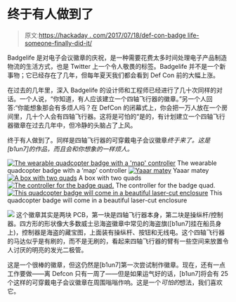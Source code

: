 # 终于有人做到了

> 原文:[https://hackaday . com/2017/07/18/def-con-badge life-someone-finally-did-it/](https://hackaday.com/2017/07/18/def-con-badgelife-someone-finally-did-it/)

Badgelife 是对电子会议徽章的庆祝，是一种需要花费太多时间处理电子产品制造物流的生活方式，也是 Twitter 上一个令人敬畏的标签。Badgelife 并不是一个新事物；它已经存在了几年，但每年夏天我们都会看到 Def Con 前的大幅上涨。

在过去的几年里，深入 Badgelife 的设计师和工程师已经进行了几十次同样的对话。一个人说，“你知道，有人应该建立一个四轴飞行器的徽章。”另一个人回答:“你能想象那会有多烦人吗？在 DefCon 的闭幕式上，你会把一万人放在一个房间里，几十个人会有四轴飞行器。这将是可怕的“是的，有计划建立一个四轴飞行器徽章在过去几年中，但冷静的头脑占了上风。

终于有人做到了。同样是四轴飞行器的可穿戴电子会议徽章*终于来了。这是[b1un7]的作品，而且会和你想象的一样烦人。*

 [![The wearable quadcopter badge with a 'map' controller](../Images/d59aea0a4fd75dd37e88db4e26bf0c3b.png "image1")](https://i0.wp.com/hackaday.com/wp-content/uploads/2017/07/image1.jpg?ssl=1) The wearable quadcopter badge with a ‘map’ controller [![Yaaar matey](../Images/290497f09462508cad757fd66f76d7df.png "image6")](https://i0.wp.com/hackaday.com/wp-content/uploads/2017/07/image6.jpg?ssl=1) Yaaar matey [![A box with two quads](../Images/562c14323e5335b704d4b8f6670cdb97.png "BoxoQuads")](https://i0.wp.com/hackaday.com/wp-content/uploads/2017/07/boxoquads.jpg?ssl=1) A box with two quads [![The controller for the badge quad.](../Images/76f4efb2589f728d458d277d691ae1b8.png "image2")](https://i0.wp.com/hackaday.com/wp-content/uploads/2017/07/image2.jpg?ssl=1) The controller for the badge quad. [![This quadcopter badge will come in a beautiful laser-cut enclosure](../Images/b5f26cc92a22d1aaa39849e917108d97.png "Box")](https://i0.wp.com/hackaday.com/wp-content/uploads/2017/07/box.jpg?ssl=1) This quadcopter badge will come in a beautiful laser-cut enclosure

[![](../Images/4c828d8341fa567d1372b50d9113ee79.png)](https://hackaday.com/wp-content/uploads/2017/07/quad1.gif) 这个徽章其实是两块 PCB，第一块是四轴飞行器本身，第二块是操纵杆/控制器。四方形的形状像大多数威士忌海盗徽章中常见的海盗旗([b1un7]挂在船员身上)，控制器是海盗的藏宝图，上面装有操纵杆、按钮和无线电。这个四轴飞行器的马达似乎是有刷的，而不是无刷的，看起来四轴飞行器的臂有一些空间来放置令人讨厌的明亮的发光二极管。

这是一个很棒的徽章，但这仍然是[b1un7]第一次尝试制作徽章。现在，还有一点工作要做——离 Defcon 只有一周了——但是如果运气好的话，[b1un7]将会有 25 个这样的可穿戴电子会议徽章在周围嗡嗡作响。这是一个*可怕的*想法，我们喜欢它。